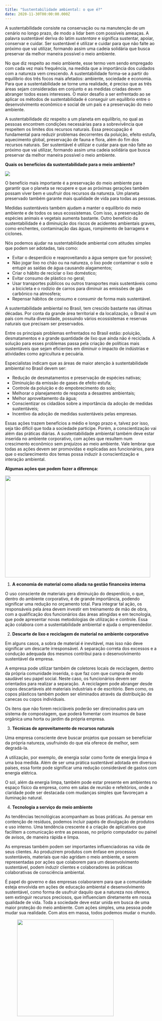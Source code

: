 ```yaml
---
title: "Sustentabilidade ambiental: o que é?"
date: 2020-11-30T00:00:00.000Z
---
```


<!-- wp:tadv/classic-paragraph /-->

<p><span data-contrast="auto">A sustentabilidade consiste na</span><span data-contrast="auto"> conservação ou na manutenção de um cenário no longo prazo, de modo a lidar bem com possíveis ameaças. </span><span data-contrast="auto">A palavra sustentável deriva do latim <em>sustentare</em> e significa sustentar, apoiar, conservar e cuidar. </span><span data-contrast="auto">Ser sustentável é utilizar e cuidar para que não falte ao próximo que vai utilizar, formando assim uma cadeia solidária que busca preservar da melhor maneira possível o meio ambiente.</span><span data-ccp-props="{&quot;201341983&quot;:0,&quot;335551550&quot;:6,&quot;335551620&quot;:6,&quot;335559740&quot;:276}"> </span></p>
<p><span data-contrast="auto">No que diz respeito ao meio ambiente, esse termo vem sendo empregado com cada vez mais frequência, na medida que a importância dos cuidados com a natureza vem crescendo. A sustentabilidade forma-se a partir do equilíbrio dos três focos mais afetados: ambiente, sociedade e economia. Para que a sustentabilidade se torne uma realidade, é preciso que as três áreas sejam consideradas em conjunto e as medidas criadas devem abranger todos esses interesses. O maior desafio a ser enfrentado ao se aplicar os métodos de sustentabilidade é conseguir um equilíbrio entre o desenvolvimento econômico e social de um país e a preservação do meio ambiente. </span><span data-ccp-props="{&quot;201341983&quot;:0,&quot;335551550&quot;:6,&quot;335551620&quot;:6,&quot;335559740&quot;:276}"> </span></p>
<p><span data-contrast="auto">A sustentabilidade diz respeito a um planeta em equilíbrio, no qual as pessoas encontrem condições necessárias para a sobrevivência que respeitem os limites dos recursos naturais. Essa preocupação é fundamental para reduzir problemas decorrentes da poluição, efeito estufa, aquecimento global, preservação de fauna e flora, além do fim dos recursos naturais. Ser sustentável é utilizar e cuidar para que não falte ao próximo que vai utilizar, formando assim uma cadeia solidária que busca preservar da melhor maneira possível o meio ambiente.</span><span data-ccp-props="{&quot;201341983&quot;:0,&quot;335551550&quot;:6,&quot;335551620&quot;:6,&quot;335559740&quot;:276}"> </span></p>
<p><strong>Quais os benefícios da sustentabilidade para o meio ambiente?</strong><span data-ccp-props="{&quot;201341983&quot;:0,&quot;335551550&quot;:6,&quot;335551620&quot;:6,&quot;335559738&quot;:360,&quot;335559739&quot;:120,&quot;335559740&quot;:276}"> </span></p>
<p><img class="aligncenter" src="http://seivajr.com/wp-content/uploads/2020/11/giphy-4-post-blog-terra-feliz.gif" /></p>
<p><span data-contrast="auto">O benefício mais importante é a </span><span data-contrast="auto">preservação do meio ambiente </span><span data-contrast="auto">para garantir que o planeta se recupere e que as próximas gerações também possam viver bem e usufruir dos recursos da natureza. Um planeta preservado também garante mais qualidade de vida para todas as pessoas.</span><span data-ccp-props="{&quot;201341983&quot;:0,&quot;335551550&quot;:6,&quot;335551620&quot;:6,&quot;335559739&quot;:220,&quot;335559740&quot;:240}"> </span></p>
<p><span data-contrast="auto">Medidas sustentáveis também ajudam a manter o equilíbrio do meio ambiente e de todos os seus ecossistemas. Com isso, a preservação de espécies animais e vegetais aumenta bastante. Outro benefício da sustentabilidade é a diminuição dos riscos de acidentes ambientais graves, como enchentes, contaminação das águas, rompimento de barragens e ciclones.</span><span data-ccp-props="{&quot;201341983&quot;:0,&quot;335551550&quot;:6,&quot;335551620&quot;:6,&quot;335559739&quot;:220,&quot;335559740&quot;:240}"> </span></p>
<p><span data-contrast="auto">Nós podemos ajudar na sustentabilidade ambiental com atitudes simples que podem ser adotadas, tais como:</span><span data-ccp-props="{&quot;201341983&quot;:0,&quot;335551550&quot;:6,&quot;335551620&quot;:6,&quot;335559739&quot;:220,&quot;335559740&quot;:240}"> </span></p>
<ul>
<li data-leveltext="●" data-font="Open Sans" data-listid="2" aria-setsize="-1" data-aria-posinset="1" data-aria-level="1"><span data-contrast="auto">Evitar o desperdício e reaproveitando a água sempre que for possível;</span><span data-ccp-props="{&quot;201341983&quot;:0,&quot;335559685&quot;:720,&quot;335559740&quot;:276,&quot;335559991&quot;:360}"> </span></li>
<li data-leveltext="●" data-font="Open Sans" data-listid="2" aria-setsize="-1" data-aria-posinset="1" data-aria-level="1"><span data-contrast="auto">Não jogar lixo no chão ou na natureza, o lixo pode contaminar o solo e entupir as saídas de água causando alagamentos;</span><span data-ccp-props="{&quot;201341983&quot;:0,&quot;335559685&quot;:720,&quot;335559740&quot;:276,&quot;335559991&quot;:360}"> </span></li>
<li data-leveltext="●" data-font="Open Sans" data-listid="2" aria-setsize="-1" data-aria-posinset="1" data-aria-level="1"><span data-contrast="auto">Criar o hábito de reciclar o lixo doméstico;</span><span data-ccp-props="{&quot;201341983&quot;:0,&quot;335559685&quot;:720,&quot;335559740&quot;:276,&quot;335559991&quot;:360}"> </span></li>
<li data-leveltext="●" data-font="Open Sans" data-listid="2" aria-setsize="-1" data-aria-posinset="1" data-aria-level="1"><span data-contrast="auto">Evitar consumo de plástico no geral;</span><span data-ccp-props="{&quot;201341983&quot;:0,&quot;335559685&quot;:720,&quot;335559740&quot;:276,&quot;335559991&quot;:360}"> </span></li>
<li data-leveltext="●" data-font="Open Sans" data-listid="2" aria-setsize="-1" data-aria-posinset="1" data-aria-level="1"><span data-contrast="auto">Usar transportes públicos ou outros transportes mais sustentáveis como a bicicleta e o rodízio de carros para diminuir as emissões de gás carbônico na atmosfera;</span><span data-ccp-props="{&quot;201341983&quot;:0,&quot;335559685&quot;:720,&quot;335559740&quot;:276,&quot;335559991&quot;:360}"> </span></li>
<li data-leveltext="●" data-font="Open Sans" data-listid="2" aria-setsize="-1" data-aria-posinset="1" data-aria-level="1"><span data-contrast="auto">Repensar hábitos de consumo e consumir de forma mais sustentável.</span><span data-ccp-props="{&quot;201341983&quot;:0,&quot;335559685&quot;:720,&quot;335559739&quot;:220,&quot;335559740&quot;:276,&quot;335559991&quot;:360}"> </span></li>
</ul>
<p aria-level="2"><span data-contrast="auto">A sustentabilidade ambiental no Brasil, tem </span><span data-contrast="auto">crescido bastante nas últimas décadas. Por conta da grande área territorial e da localização, o Brasil é um país com muita diversidade, possuindo vários ecossistemas e reservas naturais que precisam ser preservados.</span><span data-ccp-props="{&quot;201341983&quot;:0,&quot;335551550&quot;:6,&quot;335551620&quot;:6,&quot;335559738&quot;:360,&quot;335559739&quot;:120,&quot;335559740&quot;:240}"> </span></p>
<p><span data-contrast="auto">Entre os principais problemas enfrentados no Brasil estão: poluição, desmatamentos e a grande quantidade de lixo que ainda não é reciclada. A solução para esses problemas passa pela criação de políticas mais sustentáveis que sejam eficientes em diminuir o impacto de indústrias e atividades como agricultura e pecuária.</span><span data-ccp-props="{&quot;201341983&quot;:0,&quot;335551550&quot;:6,&quot;335551620&quot;:6,&quot;335559739&quot;:220,&quot;335559740&quot;:240}"> </span></p>
<p><span data-contrast="auto">Especialistas indicam que as áreas de maior atenção à sustentabilidade ambiental no Brasil devem ser:</span><span data-ccp-props="{&quot;201341983&quot;:0,&quot;335551550&quot;:6,&quot;335551620&quot;:6,&quot;335559739&quot;:220,&quot;335559740&quot;:240}"> </span></p>
<ul>
<li data-leveltext="●" data-font="Open Sans" data-listid="1" aria-setsize="-1" data-aria-posinset="1" data-aria-level="1"><span data-contrast="auto">Redução de desmatamentos e preservação de espécies nativas;</span><span data-ccp-props="{&quot;201341983&quot;:0,&quot;335559685&quot;:720,&quot;335559740&quot;:240,&quot;335559991&quot;:360}"> </span></li>
<li data-leveltext="●" data-font="Open Sans" data-listid="1" aria-setsize="-1" data-aria-posinset="2" data-aria-level="1"><span data-contrast="auto">Diminuição da emissão de gases de efeito estufa;</span><span data-ccp-props="{&quot;201341983&quot;:0,&quot;335559685&quot;:720,&quot;335559740&quot;:240,&quot;335559991&quot;:360}"> </span></li>
<li data-leveltext="●" data-font="Open Sans" data-listid="1" aria-setsize="-1" data-aria-posinset="2" data-aria-level="1"><span data-contrast="auto">Controle da poluição e do empobrecimento do solo;</span></li>
<li data-leveltext="●" data-font="Open Sans" data-listid="1" aria-setsize="-1" data-aria-posinset="2" data-aria-level="1"><span data-contrast="auto">Melhorar o planejamento de resposta a desastres ambientais;</span><span data-ccp-props="{&quot;201341983&quot;:0,&quot;335559685&quot;:720,&quot;335559740&quot;:240,&quot;335559991&quot;:360}"> </span></li>
<li data-leveltext="●" data-font="Open Sans" data-listid="1" aria-setsize="-1" data-aria-posinset="2" data-aria-level="1"><span data-contrast="auto">Melhor aproveitamento da água;</span><span data-ccp-props="{&quot;201341983&quot;:0,&quot;335559685&quot;:720,&quot;335559740&quot;:240,&quot;335559991&quot;:360}"> </span></li>
<li data-leveltext="●" data-font="Open Sans" data-listid="1" aria-setsize="-1" data-aria-posinset="2" data-aria-level="1"><span data-contrast="auto">Conscientizar os cidadãos sobre a importância da adoção de medidas sustentáveis;</span><span data-ccp-props="{&quot;201341983&quot;:0,&quot;335559685&quot;:720,&quot;335559740&quot;:240,&quot;335559991&quot;:360}"> </span></li>
<li data-leveltext="●" data-font="Open Sans" data-listid="1" aria-setsize="-1" data-aria-posinset="2" data-aria-level="1"><span data-contrast="auto">Incentivo da adoção de medidas sustentáveis pelas empresas.</span><span data-ccp-props="{&quot;201341983&quot;:0,&quot;335559685&quot;:720,&quot;335559739&quot;:220,&quot;335559740&quot;:240,&quot;335559991&quot;:360}"> </span></li>
</ul>
<p><span data-contrast="auto">Essas ações trazem benefícios a médio e longo prazo e, talvez por isso, seja tão difícil que toda a sociedade participe. Porém, a conscientização vai além das práticas diárias. A sustentabilidade ambiental também deve estar inserida no ambiente corporativo, com ações que resultem num crescimento econômico sem prejuízos ao meio ambiente. Vale lembrar que todas as ações devem ser promovidas e explicadas aos funcionários, para que o esclarecimento dos temas possa induzir à conscientização e interação ambiental. </span><span data-ccp-props="{&quot;201341983&quot;:0,&quot;335551550&quot;:6,&quot;335551620&quot;:6,&quot;335559739&quot;:300,&quot;335559740&quot;:276}"> </span></p>
<p aria-level="2"><strong>Algumas ações que podem fazer a diferença: </strong></p>
<p aria-level="2"><img class="aligncenter" src="https://media.giphy.com/media/iJmqTk5Dub8LBU80t4/giphy.gif" alt="" width="480" height="336" /></p>
<ol>
<li><b><span data-contrast="auto"> A economia de material como aliada na gestão financeira interna</span></b></li>
</ol>
<p><span data-contrast="auto">O uso consciente de materiais gera diminuição do desperdício, o que, dentro do ambiente corporativo, é de grande importância, podendo significar uma redução no orçamento total. Para integrar tal ação, os responsáveis pela área devem investir em treinamento de mão de obra, com a qualificação dos funcionários das áreas atingidas e em tecnologia, que pode apresentar novas metodologias de utilização e controle. Essa ação colabora com a sustentabilidade ambiental e ajuda o empreendedor.</span><span data-ccp-props="{&quot;201341983&quot;:0,&quot;335551550&quot;:6,&quot;335551620&quot;:6,&quot;335559739&quot;:300,&quot;335559740&quot;:276}"> </span></p>
<ol start="2">
<li><b><span data-contrast="auto"> Descarte de lixo e reciclagem de material no ambiente corporativo</span></b></li>
</ol>
<p><span data-contrast="auto">Em alguns casos, a sobra de material é inevitável, mas isso não deve significar um descarte irresponsável. A separação correta dos excessos e a condução adequada dos mesmos contribui para o desenvolvimento sustentável da empresa.</span><span data-ccp-props="{&quot;201341983&quot;:0,&quot;335551550&quot;:6,&quot;335551620&quot;:6,&quot;335559739&quot;:300,&quot;335559740&quot;:276}"> </span></p>
<p><span data-contrast="auto">A empresa pode utilizar também de coletores locais de reciclagem, dentro da própria comunidade inserida, o que faz com que cumpra de modo saudável seu papel social. Neste caso, os funcionários devem ser orientados para realizar a separação.  A reciclagem pode abranger desde copos descartáveis até materiais industriais e de escritório. Bem como, os copos plásticos também podem ser eliminados através da distribuição de canecas ou copos individuais.</span><span data-ccp-props="{&quot;201341983&quot;:0,&quot;335551550&quot;:6,&quot;335551620&quot;:6,&quot;335559739&quot;:300,&quot;335559740&quot;:276}"> </span></p>
<p><span data-contrast="auto">Os itens que não forem recicláveis poderão ser direcionados para um sistema de compostagem, que poderá fomentar com </span><span data-contrast="auto">insumos de base orgânica</span><span data-contrast="auto"> uma horta ou jardim da própria empresa. </span><span data-ccp-props="{&quot;201341983&quot;:0,&quot;335551550&quot;:6,&quot;335551620&quot;:6,&quot;335559739&quot;:300,&quot;335559740&quot;:276}"> </span></p>
<ol start="3">
<li><b><span data-contrast="auto"> Técnicas de aproveitamento de recursos naturais</span></b></li>
</ol>
<p><span data-contrast="auto">U</span><span data-contrast="auto">ma empresa consciente deve buscar projetos que possam se beneficiar da própria natureza, usufruindo do que ela oferece de melhor, sem degradá-la.</span><span data-ccp-props="{&quot;201341983&quot;:0,&quot;335551550&quot;:6,&quot;335551620&quot;:6,&quot;335559739&quot;:300,&quot;335559740&quot;:276}"> </span></p>
<p><span data-contrast="auto">A utilização, por exemplo, de energia solar como fonte de energia limpa é uma boa medida. Além de ser uma prática sustentável adotada em diversos países, essa fonte pode significar uma redução considerável de gastos com energia elétrica. </span><span data-ccp-props="{&quot;201341983&quot;:0,&quot;335551550&quot;:6,&quot;335551620&quot;:6,&quot;335559739&quot;:300,&quot;335559740&quot;:276}"> </span></p>
<p><span data-contrast="auto">O sol, além da energia limpa, também pode estar presente em ambientes no espaço físico da empresa, como em salas de reunião e refeitórios, onde a claridade pode ser destacada com mudanças simples que favoreçam a iluminação natural.</span><span data-ccp-props="{&quot;201341983&quot;:0,&quot;335551550&quot;:6,&quot;335551620&quot;:6,&quot;335559739&quot;:300,&quot;335559740&quot;:276}"> </span></p>
<ol start="4">
<li><b><span data-contrast="auto">Tecnologia a serviço do meio ambiente</span></b></li>
</ol>
<p><span data-contrast="auto">As tendências tecnológicas acompanham as boas práticas. Ao pensar em contenção de resíduos, podemos incluir papéis de divulgação de produtos e uso interno. Uma tendência crescente é a criação de aplicativos que facilitem a comunicação entre as pessoas, no próprio computador ou painel de avisos, de maneira rápida e limpa.</span><span data-ccp-props="{&quot;201341983&quot;:0,&quot;335551550&quot;:6,&quot;335551620&quot;:6,&quot;335559739&quot;:300,&quot;335559740&quot;:276}"> </span></p>
<p><span data-contrast="auto">As empresas também podem ser importantes influenciadoras na vida de seus clientes. Ao produzirem produtos com ênfase em processos sustentáveis, materiais que não agridam o meio ambiente, e serem representadas por ações que colaborem para um desenvolvimento sustentável, podem induzir clientes e colaboradores às práticas colaborativas de consciência ambiental.</span><span data-ccp-props="{&quot;201341983&quot;:0,&quot;335551550&quot;:6,&quot;335551620&quot;:6,&quot;335559739&quot;:300,&quot;335559740&quot;:276}"> </span></p>
<p><span data-contrast="auto">É papel do governo e das empresas colaborarem para que a comunidade esteja envolvida em ações de educação ambiental e desenvolvimento sustentável, como forma de usufruir daquilo que a natureza nos oferece, sem extinguir recursos preciosos, que influenciam diretamente em nossa qualidade de vida. Toda a sociedade deve estar unida em busca de uma maior proteção do meio ambiente. Com ações simples, uma pessoa pode mudar sua realidade. Com atos em massa, todos podemos mudar o mundo.</span><span data-ccp-props="{&quot;201341983&quot;:0,&quot;335551550&quot;:6,&quot;335551620&quot;:6,&quot;335559739&quot;:300,&quot;335559740&quot;:276}"> </span></p>



<div class="wp-block-image"><figure class="aligncenter size-large is-resized"><img src="http://seivajr.com/wp-content/uploads/2020/11/giphy-1-post-blog.gif" alt="" class="wp-image-1713" width="319" height="319"/></figure></div>

